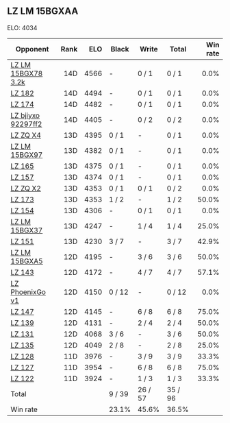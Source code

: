 ## LZ LM 15BGXAA ##

ELO: 4034

Opponent | Rank | ELO | Black | Write | Total | Win rate
---------|-----:|----:|-------|-------|-------|-------:
[LZ LM 15BGX78 3.2k](LZ%20LM%2015BGX78%203.2k.md) | 14D | 4566 | - | 0 / 1 | 0 / 1 | 0.0%
[LZ 182](LZ%20182.md) | 14D | 4494 | - | 0 / 1 | 0 / 1 | 0.0%
[LZ 174](LZ%20174.md) | 14D | 4482 | - | 0 / 1 | 0 / 1 | 0.0%
[LZ bjiyxo 92297ff2](LZ%20bjiyxo%2092297ff2.md) | 14D | 4405 | - | 0 / 2 | 0 / 2 | 0.0%
[LZ ZQ X4](LZ%20ZQ%20X4.md) | 13D | 4395 | 0 / 1 | - | 0 / 1 | 0.0%
[LZ LM 15BGX97](LZ%20LM%2015BGX97.md) | 13D | 4382 | 0 / 1 | - | 0 / 1 | 0.0%
[LZ 165](LZ%20165.md) | 13D | 4375 | 0 / 1 | - | 0 / 1 | 0.0%
[LZ 157](LZ%20157.md) | 13D | 4374 | 0 / 1 | - | 0 / 1 | 0.0%
[LZ ZQ X2](LZ%20ZQ%20X2.md) | 13D | 4353 | 0 / 1 | 0 / 1 | 0 / 2 | 0.0%
[LZ 173](LZ%20173.md) | 13D | 4353 | 1 / 2 | - | 1 / 2 | 50.0%
[LZ 154](LZ%20154.md) | 13D | 4306 | - | 0 / 1 | 0 / 1 | 0.0%
[LZ LM 15BGX37](LZ%20LM%2015BGX37.md) | 13D | 4247 | - | 1 / 4 | 1 / 4 | 25.0%
[LZ 151](LZ%20151.md) | 13D | 4230 | 3 / 7 | - | 3 / 7 | 42.9%
[LZ LM 15BGXA5](LZ%20LM%2015BGXA5.md) | 12D | 4195 | - | 3 / 6 | 3 / 6 | 50.0%
[LZ 143](LZ%20143.md) | 12D | 4172 | - | 4 / 7 | 4 / 7 | 57.1%
[LZ PhoenixGo v1](LZ%20PhoenixGo%20v1.md) | 12D | 4150 | 0 / 12 | - | 0 / 12 | 0.0%
[LZ 147](LZ%20147.md) | 12D | 4145 | - | 6 / 8 | 6 / 8 | 75.0%
[LZ 139](LZ%20139.md) | 12D | 4131 | - | 2 / 4 | 2 / 4 | 50.0%
[LZ 131](LZ%20131.md) | 12D | 4068 | 3 / 6 | - | 3 / 6 | 50.0%
[LZ 135](LZ%20135.md) | 12D | 4049 | 2 / 8 | - | 2 / 8 | 25.0%
[LZ 128](LZ%20128.md) | 11D | 3976 | - | 3 / 9 | 3 / 9 | 33.3%
[LZ 127](LZ%20127.md) | 11D | 3954 | - | 6 / 8 | 6 / 8 | 75.0%
[LZ 122](LZ%20122.md) | 11D | 3924 | - | 1 / 3 | 1 / 3 | 33.3%
Total | | | 9 / 39 | 26 / 57 | 35 / 96 | 
Win rate| | | 23.1% | 45.6% | 36.5% | 

